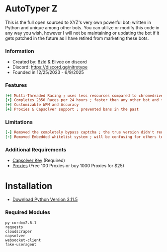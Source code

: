 # AutoTyper Z
This is the full open sourced to XYZ's very own powerful bot; written in Python and unique among other bots. You can utilize or modify this code in any way you wish, however I will not be maintaining or updating the bot if it gets patched in the future as I have retired from marketing these bots.

### Information
- Created by: 8zld & Elivce on discord
- Discord: https://discord.gg/nitrotype
- Founded in 12/25/2023 - 6/9/2025

### Features
```ini
[+] Multi-Threaded Racing ; uses less resources compared to chromedrivers or google itself
[+] Completes 2350 Races per 24 hours ; faster than any other bot and faster than auto reload
[+] Customizable WPM and Accuracy
[+] Proxies & Capsolver support ; prevented bans in the past
```
### Limitations
```ini
[-] Removed the completely bypass captcha ; the true version didn't require capsolver
[-] Removed Embedded whitelist system ; will be confusing for others to use
```
### Additional Requirements
- [Capsolver Key](https://dashboard.capsolver.com/passport/register?inviteCode=StGPg6LhBb5j) (Required)
- [Proxies](https://proxyscrape.com/?ref=mde3odr) (Free 100 Proxies or buy 1000 Proxies for $25)

# Installation
- [Download Python Version 3.11.5](https://www.python.org/downloads/release/python-3115/)
### Required Modules
```
py-cord==2.6.1
requests
cloudscraper
capsolver
websocket-client
fake-useragent
```
